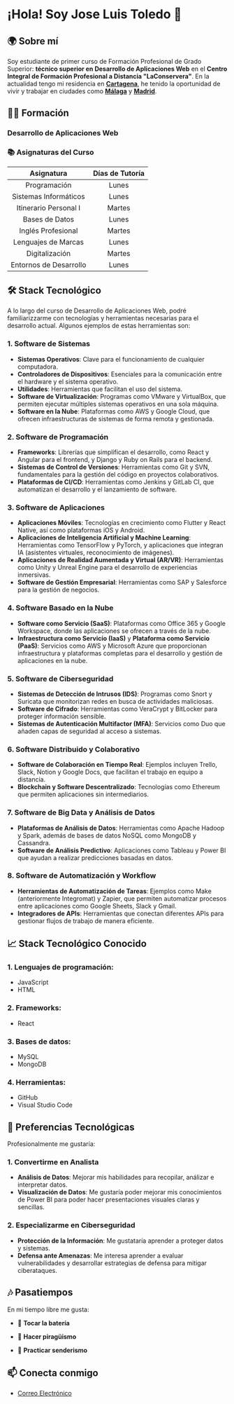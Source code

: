 # ¡Hola! Soy Jose Luis Toledo 👋

## 🌍 Sobre mí

Soy estudiante de primer curso de Formación Profesional de Grado Superior: **técnico superior en Desarrollo de
Aplicaciones Web** en el **Centro Integral de Formación Profesional a
Distancia "LaConservera"**. En la actualidad tengo mi residencia en **[Cartagena](https://es.wikipedia.org/wiki/Cartagena_(Espa%C3%B1a))**, he tenido la oportunidad de vivir y trabajar en ciudades como **[Málaga](https://es.wikipedia.org/wiki/M%C3%A1laga)** y **[Madrid](https://es.wikipedia.org/wiki/Madrid)**. 

## 🧑‍🎓 Formación
### **Desarrollo de Aplicaciones Web**
  
### 📚 Asignaturas del Curso

| Asignatura                     | Días de Tutoría      |
|:------------------------------:|:--------------------:|
| Programación                   | Lunes                |
| Sistemas Informáticos          | Lunes                |
| Itinerario Personal I          | Martes               |
| Bases de Datos                 | Lunes                |
| Inglés Profesional             | Martes               |
| Lenguajes de Marcas            | Lunes                |
| Digitalización                 | Martes               |
| Entornos de Desarrollo         | Lunes                |

## 🛠️ Stack Tecnológico

A lo largo del curso de Desarrollo de Aplicaciones Web, podré familiarizzarme con tecnologías y herramientas necesarias para el desarrollo actual. Algunos ejemplos de estas herramientas son:

### 1. **Software de Sistemas**
   - **Sistemas Operativos**: Clave para el funcionamiento de cualquier computadora.
   - **Controladores de Dispositivos**: Esenciales para la comunicación entre el hardware y el sistema operativo.
   - **Utilidades**: Herramientas que facilitan el uso del sistema.
   - **Software de Virtualización**: Programas como VMware y VirtualBox, que permiten ejecutar múltiples sistemas operativos en una sola máquina.
   - **Software en la Nube**: Plataformas como AWS y Google Cloud, que ofrecen infraestructuras de sistemas de forma remota y gestionada.

### 2. **Software de Programación**
   - **Frameworks**: Librerías que simplifican el desarrollo, como React y Angular para el frontend, y Django y Ruby on Rails para el backend.
   - **Sistemas de Control de Versiones**: Herramientas como Git y SVN, fundamentales para la gestión del código en proyectos colaborativos.
   - **Plataformas de CI/CD**: Herramientas como Jenkins y GitLab CI, que automatizan el desarrollo y el lanzamiento de software.

### 3. **Software de Aplicaciones**
   - **Aplicaciones Móviles**: Tecnologías en crecimiento como Flutter y React Native, así como plataformas iOS y Android.
   - **Aplicaciones de Inteligencia Artificial y Machine Learning**: Herramientas como TensorFlow y PyTorch, y aplicaciones que integran IA (asistentes virtuales, reconocimiento de imágenes).
   - **Aplicaciones de Realidad Aumentada y Virtual (AR/VR)**: Herramientas como Unity y Unreal Engine para el desarrollo de experiencias inmersivas.
   - **Software de Gestión Empresarial**: Herramientas como SAP y Salesforce para la gestión de negocios.

### 4. **Software Basado en la Nube**
   - **Software como Servicio (SaaS)**: Plataformas como Office 365 y Google Workspace, donde las aplicaciones se ofrecen a través de la nube.
   - **Infraestructura como Servicio (IaaS)** y **Plataforma como Servicio (PaaS)**: Servicios como AWS y Microsoft Azure que proporcionan infraestructura y plataformas completas para el desarrollo y gestión de aplicaciones en la nube.

### 5. **Software de Ciberseguridad**
   - **Sistemas de Detección de Intrusos (IDS)**: Programas como Snort y Suricata que monitorizan redes en busca de actividades maliciosas.
   - **Software de Cifrado**: Herramientas como VeraCrypt y BitLocker para proteger información sensible.
   - **Sistemas de Autenticación Multifactor (MFA)**: Servicios como Duo que añaden capas de seguridad al acceso a sistemas.

### 6. **Software Distribuido y Colaborativo**
   - **Software de Colaboración en Tiempo Real**: Ejemplos incluyen Trello, Slack, Notion y Google Docs, que facilitan el trabajo en equipo a distancia.
   - **Blockchain y Software Descentralizado**: Tecnologías como Ethereum que permiten aplicaciones sin intermediarios.

### 7. **Software de Big Data y Análisis de Datos**
   - **Plataformas de Análisis de Datos**: Herramientas como Apache Hadoop y Spark, además de bases de datos NoSQL como MongoDB y Cassandra.
   - **Software de Análisis Predictivo**: Aplicaciones como Tableau y Power BI que ayudan a realizar predicciones basadas en datos.

### 8. **Software de Automatización y Workflow**
   - **Herramientas de Automatización de Tareas**: Ejemplos como Make (anteriormente Integromat) y Zapier, que permiten automatizar procesos entre aplicaciones como Google Sheets, Slack y Gmail.
   - **Integradores de APIs**: Herramientas que conectan diferentes APIs para gestionar flujos de trabajo de manera eficiente.


## 📈 Stack Tecnológico Conocido

### 1. **Lenguajes de programación:** 
  - JavaScript
  - HTML
### 2. **Frameworks:** 
  - React
### 3. **Bases de datos:** 
  - MySQL
  - MongoDB
### 4. **Herramientas:** 
  - GitHub
  - Visual Studio Code

## 🚀 Preferencias Tecnológicas

Profesionalmente me gustaría:
### 1. Convertirme en **Analista**
   - **Análisis de Datos**: Mejorar mis habilidades para recopilar, análizar e interpretar datos.
   - **Visualización de Datos**: Me gustaría poder mejorar mis conocimientos de Power BI para poder hacer presentaciones visuales claras y sencillas.

### 2. Especializarme en **Ciberseguridad**
   - **Protección de la Información**: Me gustataría aprender a proteger datos y sistemas.
   - **Defensa ante Amenazas**: Me interesa aprender a evaluar vulnerabilidades y desarrollar estrategias de defensa para mitigar ciberataques.
     


## 🎶 Pasatiempos
En mi tiempo libre me gusta:

- 🥁 **Tocar la batería**
  
- 🛶 **Hacer piragüismo** 
  
- 🥾 **Practicar senderismo**    

## 📫 Conecta conmigo

- [Correo Electrónico](13807559@alu.murciaeduca.es)
